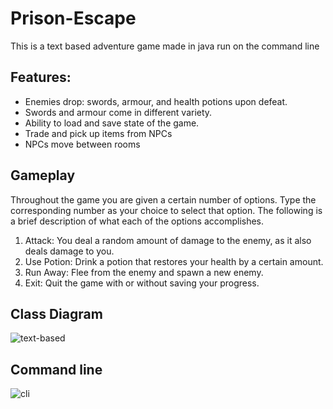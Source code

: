 # Prison-Escape
This is a text based adventure game made in java run on the command line

<h2>Features: </h2>

<ul>
  <li>Enemies drop: swords, armour, and health potions upon defeat.</li>
  <li>Swords and armour come in different variety.</li>
  <li>Ability to load and save state of the game.</li>
  <li>Trade and pick up items from NPCs</li>
    <li>NPCs move between rooms</li>
</ul>



<h2>Gameplay</h2>
Throughout the game you are given a certain number of options. Type the corresponding number as your choice to select that option. The following is a brief description of what each of the options accomplishes.

1. Attack: You deal a random amount of damage to the enemy, as it also deals damage to you.
2. Use Potion: Drink a potion that restores your health by a certain amount.
3. Run Away: Flee from the enemy and spawn a new enemy.
4. Exit: Quit the game with or without saving your progress.
<h2>Class Diagram</h2>

![text-based](https://user-images.githubusercontent.com/64263647/157561147-b35f88d3-32fd-4de2-bd07-d6498c2ef272.jpg)

<h2>Command line </h2>

![cli](https://user-images.githubusercontent.com/64263647/157561250-4d61ad11-2fbb-462c-b6b3-13f137fc1c3e.jpg)
